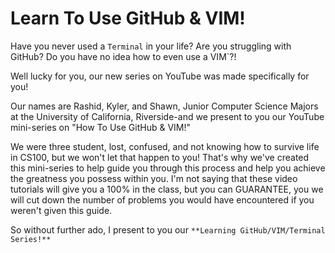 Learn To Use GitHub & VIM!
===
Have you never used a `Terminal` in your life?
Are you struggling with GitHub?
Do you have no idea how to even use a VIM`?!

Well lucky for you, our new series on YouTube was made specifically for you!

Our names are Rashid, Kyler, and Shawn, Junior Computer Science Majors at the University of California, Riverside-and we present to you our YouTube mini-series on "How To Use GitHub & VIM!"

We were three student, lost, confused, and not knowing how to survive life in CS100, but we won't let that happen to you! That's why we've created this mini-series to help guide you through this process and help you achieve the greatness you possess within you. I'm not saying that these video tutorials will give you a 100% in the class, but you can GUARANTEE, you we will cut down the number of problems you would have encountered if you weren't given this guide.

So without further ado, I present to you our `**Learning GitHub/VIM/Terminal Series!**`
